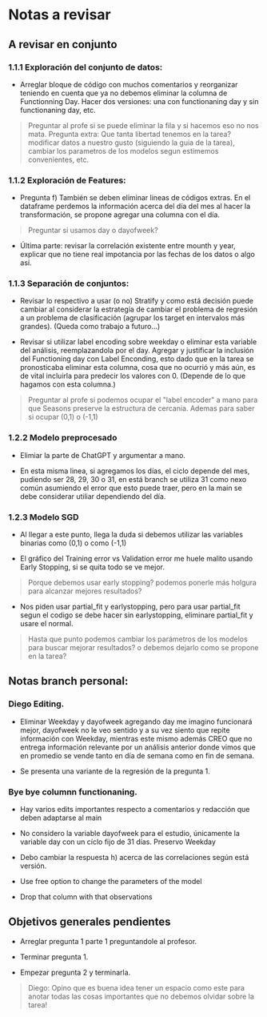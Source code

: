 # Notas a revisar

## A revisar en conjunto

### 1.1.1 Exploración del conjunto de datos:

- Arreglar bloque de código con muchos comentarios y reorganizar teniendo en cuenta que ya no debemos eliminar la columna de Functionning Day. Hacer dos versiones: una con functionaning day y sin functionaning day, etc.

> Preguntar al profe si se puede eliminar la fila y si hacemos eso no nos mata.
> Pregunta extra: Que tanta libertad tenemos en la tarea? modificar datos a nuestro gusto (siguiendo la guia de la tarea), cambiar los parametros de los modelos segun estimemos convenientes, etc.

### 1.1.2 Exploración de Features: 

- Pregunta f) También se deben eliminar lineas de códigos extras. En el dataframe perdemos la información acerca del día del mes al hacer la transformación, se propone agregar una columna con el día.

> Preguntar si usamos day o dayofweek?

- Última parte: revisar la correlación existente entre mounth y year, explicar que no tiene real impotancia por las fechas de los datos o algo así.

### 1.1.3 Separación de conjuntos:

- Revisar lo respectivo a usar (o no) Stratify y como está decisión puede cambiar al considerar la estrategía de cambiar el problema de regresión a un problema de clasificación (agrupar los target en intervalos más grandes). (Queda como trabajo a futuro...)

- Revisar si utilizar label encoding sobre weekday o eliminar esta variable del análisis, reemplazandola por el day. Agregar y justificar la inclusión del Functioning day con Label Enconding, esto dado que en la tarea se pronosticaba eliminar esta columna, cosa que no ocurrió y más aún, es de vital incluirla para predecir los valores con 0. (Depende de lo que hagamos con esta columna.)

> Preguntar al profe si podemos ocupar el "label encoder" a mano para que Seasons preserve la estructura de cercania. Ademas para saber si ocupar (0,1) o (-1,1)

### 1.2.2 Modelo preprocesado

- Elimiar la parte de ChatGPT y argumentar a mano.

- En esta misma linea, si agregamos los días, el ciclo depende del mes, pudiendo ser 28, 29, 30 o 31, en está branch se utiliza 31 como nexo común asumiendo el error que esto puede traer, pero en la main se debe considerar utiliar dependiendo del día.

### 1.2.3 Modelo SGD

- Al llegar a este punto, llega la duda si debemos utilizar las variables binarias como (0,1) o como (-1,1)

- El gráfico del Training error vs Validation error me huele malito usando Early Stopping, si se quita todo se ve mejor.

> Porque debemos usar early stopping? podemos ponerle más holgura para alcanzar mejores resultados?

- Nos piden usar partial_fit y earlystopping, pero para usar partial_fit segun el codigo se debe hacer sin earlystopping, eliminare partial_fit y usare el normal.

> Hasta que punto podemos cambiar los parámetros de los modelos para buscar mejorar resultados? o debemos dejarlo como se propone en la tarea?


## Notas branch personal:

### Diego Editing.

- Eliminar Weekday y dayofweek agregando day me imagino funcionará mejor, dayofweek no le veo sentido y a su vez siento que repite información con Weekday, mientras este mismo además CREO que no entrega información relevante por un análisis anterior donde vimos que en promedio se vende tanto en día de semana como en fin de semana.

- Se presenta una variante de la regresión de la pregunta 1.

### Bye bye columnn functionaning.

- Hay varios edits importantes respecto a comentarios y redacción que deben adaptarse al main

- No considero la variable dayofweek para el estudio, únicamente la variable day con un cíclo fijo de 31 días. Preservo Weekday

- Debo cambiar la respuesta h) acerca de las correlaciones según está versión.

- Use free option to change the parameters of the model

- Drop that column with that observations


## Objetivos generales pendientes

- Arreglar pregunta 1 parte 1 preguntandole al profesor.

- Terminar pregunta 1.

- Empezar pregunta 2 y terminarla.

> Diego: Opino que es buena idea tener un espacio como este para anotar todas las cosas importantes que no debemos olvidar sobre la tarea!





